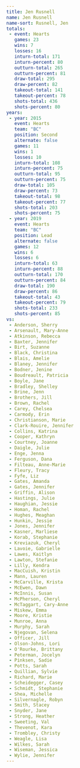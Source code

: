 ```yaml
---
title: Jen Rusnell
name: Jen Rusnell
name-sort: Rusnell, Jen
totals:
 - event: Hearts
   games: 23
   wins: 7
   losses: 16
   inturn-total: 171
   inturn-percent: 80
   outturn-total: 265
   outturn-percent: 81
   draw-total: 295
   draw-percent: 82
   takeout-total: 141
   takeout-percent: 78
   shots-total: 436
   shots-percent: 80
years:
 - year: 2015
   event: Hearts
   team: "BC"
   position: Second
   alternate: false
   games: 11
   wins: 1
   losses: 10
   inturn-total: 108
   inturn-percent: 75
   outturn-total: 95
   outturn-percent: 75
   draw-total: 105
   draw-percent: 73
   takeout-total: 98
   takeout-percent: 77
   shots-total: 203
   shots-percent: 75
 - year: 2019
   event: Hearts
   team: "BC"
   position: Lead
   alternate: false
   games: 12
   wins: 6
   losses: 6
   inturn-total: 63
   inturn-percent: 88
   outturn-total: 170
   outturn-percent: 84
   draw-total: 190
   draw-percent: 86
   takeout-total: 43
   takeout-percent: 79
   shots-total: 233
   shots-percent: 85
vs:
 - Anderson, Sherry
 - Arsenault, Mary-Anne
 - Atkinson, Rebecca
 - Baxter, Jennifer
 - Birt, Suzanne
 - Black, Christina
 - Blais, Amelie
 - Blaney, Jennifer
 - Bodner, Jenine
 - Boudreault, Patricia
 - Boyle, Jane
 - Bradley, Shelley
 - Brine, Jenn
 - Brothers, Jill
 - Brown, Rachel
 - Carey, Chelsea
 - Carmody, Erin
 - Christianson, Marie
 - Clark-Rouire, Jennifer
 - Collins, Katrina
 - Cooper, Kathryn
 - Courtney, Joanne
 - Daigle, Julie
 - Enge, Jenna
 - Ferguson, Dana
 - Filteau, Anne-Marie
 - Fleury, Tracy
 - Fyfe, Liz
 - Gates, Amanda
 - Gates, Jennifer
 - Griffin, Alison
 - Hastings, Julie
 - Haughian, Jessie
 - Homan, Rachel
 - Hughes, Meaghan
 - Hunkin, Jessie
 - Jones, Jennifer
 - Kasner, Marliese
 - Korab, Stephanie
 - Kreviazuk, Cheryl
 - Lavoie, Gabrielle
 - Lawes, Kaitlyn
 - Lawton, Stefanie
 - Lilly, Kendra
 - MacCuish, Kristin
 - Mann, Lauren
 - McCarville, Krista
 - McEwen, Dawn
 - McInnis, Susan
 - McPherson, Cheryl
 - McTaggart, Cary-Anne
 - Miskew, Emma
 - Moore, Kristie
 - Munroe, Anna
 - Murphy, Sarah
 - Njegovan, Selena
 - Officer, Jill
 - Olson-Johns, Lori
 - O'Rourke, Brittany
 - Peterman, Jocelyn
 - Pinksen, Sadie
 - Potts, Sarah
 - Quillian, Sylvie
 - Richard, Marie
 - Scheidegger, Casey
 - Schmidt, Stephanie
 - Shea, Michelle
 - Silvernagle, Robyn
 - Smith, Stacey
 - Snyder, Jane
 - Strong, Heather
 - Sweeting, Val
 - Thevenot, Kara
 - Trombley, Christy
 - Weagle, Lisa
 - Wilkes, Sarah
 - Wiseman, Jessica
 - Wylie, Jennifer
---
```

